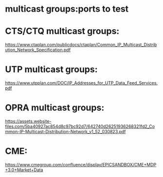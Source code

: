 # multicast groups:ports to test

# CTS/CTQ multicast groups:
 https://www.ctaplan.com/publicdocs/ctaplan/Common_IP_Multicast_Distribution_Network_Specification.pdf

# UTP multicast groups:
 https://www.utpplan.com/DOC/IP_Addresses_for_UTP_Data_Feed_Services.pdf

# OPRA multicast groups:
 https://assets.website-files.com/5ba40927ac854d8c97bc92d7/642740d26251936268321fd2_Common-IP-Multicast-Distribution-Network_v1_52_030823.pdf

# CME:
 https://www.cmegroup.com/confluence/display/EPICSANDBOX/CME+MDP+3.0+Market+Data
